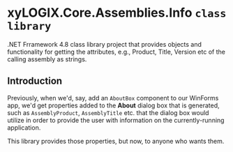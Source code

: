 # xyLOGIX.Core.Assemblies.Info `class library`

.NET Frramework 4.8 class library project that provides objects and functionality for getting the attributes, e.g., Product, Title, Version etc of the calling assembly as strings.

## Introduction

Previously, when we'd, say, add an `AboutBox` component to our WinForms app, we'd get properties added to the **About** dialog box that is generated, such as `AssemblyProduct`, `AssemblyTitle` etc. that the dialog box would utilize in order to provide the user with information on the currently-running application.

This library provides those properties, but now, to anyone who wants them.